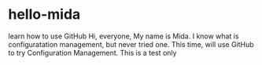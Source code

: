 # hello-mida
learn how to use GitHub
Hi, everyone, 
My name is Mida. I know what is configuratation management, but never tried one. This time, will use GitHub to try Configuration Management. 
This is a test only
